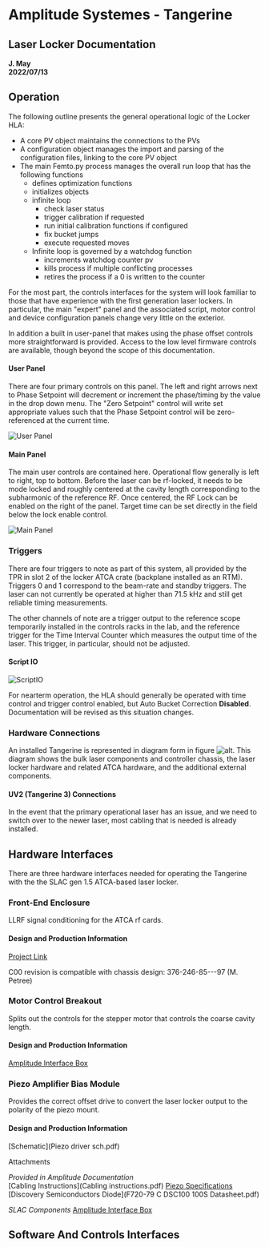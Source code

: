 # Amplitude Systemes - Tangerine
## Laser Locker Documentation
**J. May**  
__2022/07/13__  

## Operation

The following outline presents the general operational logic of the Locker HLA:

- A core PV object maintains the connections to the PVs
- A configuration object manages the import and parsing of the configuration files, linking to the core PV object
- The main Femto.py process manages the overall run loop that has the following functions  
  - defines optimization functions  
  - initializes objects  
  - infinite loop  
    - check laser status
    - trigger calibration if requested
    - run initial calibration functions if configured
    - fix bucket jumps
    - execute requested moves
  - Infinite loop is governed by a watchdog function
    - increments watchdog counter pv
    - kills process if multiple conflicting processes
    - retires the process if a 0 is written to the counter

For the most part, the controls interfaces for the system will look familiar to those that have experience with the first generation laser lockers. In particular, the main "expert" panel and the associated script, motor control and device configuration panels change very little on the exterior.

In addition a built in user-panel that makes using the phase offset controls more straightforward is provided. Access to the low level firmware controls are available, though beyond the scope of this documentation.

#### User Panel

There are four primary controls on this panel. The left and right arrows next to Phase Setpoint will decrement or increment the phase/timing by the value in the drop down menu. The "Zero Setpoint" control will write set appropriate values such that the Phase Setpoint control will be zero-referenced at the current time.

![User Panel](UserPanel.png)

#### Main Panel

The main user controls are contained here. Operational flow generally is left to right, top to bottom. Before the laser can be rf-locked, it needs to be mode locked and roughly centered at the cavity length corresponding to the subharmonic of the reference RF. Once centered, the RF Lock can be enabled on the right of the panel. Target time can be set directly in the field below the lock enable control.

![Main Panel](MainUser.png)

### Triggers  

There are four triggers to note as part of this system, all provided by the TPR in slot 2 of the locker ATCA crate (backplane installed as an RTM). Triggers 0 and 1 correspond to the beam-rate and standby triggers. The laser can not currently be operated at higher than 71.5 kHz and still get reliable timing measurements.

The other channels of note are a trigger output to the reference scope temporarily installed in the controls racks in the lab, and the reference trigger for the Time Interval Counter which measures the output time of the laser. This trigger, in particular, should not be adjusted.

#### Script IO

![ScriptIO](ScriptIO.png)

For nearterm operation, the HLA should generally be operated with time control and trigger control enabled, but Auto Bucket Correction **Disabled**. Documentation will be revised as this situation changes.

### Hardware Connections

An installed Tangerine is represented in diagram form in figure ![alt](BlockDiagram.png). This diagram shows the bulk laser components and controller chassis, the laser locker hardware and related ATCA hardware, and the additional external components.

#### UV2 (Tangerine 3) Connections

In the event that the primary operational laser has an issue, and we need to switch over to the newer laser, most cabling that is needed is already installed.

## Hardware Interfaces  

There are three hardware interfaces needed for operating the Tangerine with the
the SLAC gen 1.5 ATCA-based laser locker.

### Front-End Enclosure

LLRF signal conditioning for the ATCA rf cards.

#### Design and Production Information  

[Project
Link](https://confluence.slac.stanford.edu/display/AIRTRACK/PC_379_396_25_C00)

C00 revision is compatible with chassis design: 376-246-85---97 (M. Petree)

### Motor Control Breakout

Splits out the controls for the stepper motor that controls the coarse cavity length.

#### Design and Production Information  

[Amplitude Interface Box](Amplitude_interfacebox.zip)

### Piezo Amplifier Bias Module

Provides the correct offset drive to convert the laser locker output to the
polarity of the piezo mount. 

#### Design and Production Information  

[Schematic](Piezo driver sch.pdf)

Attachments

*Provided in Amplitude Documentation*  
[Cabling Instructions](Cabling instructions.pdf)
[Piezo Specifications](piezo_15642-S01.pdf)
[Discovery Semiconductors Diode](F720-79 C DSC100 100S Datasheet.pdf)

*SLAC Components*
[Amplitude Interface Box](amplitude_interfacebox.zip)

## Software And Controls Interfaces

